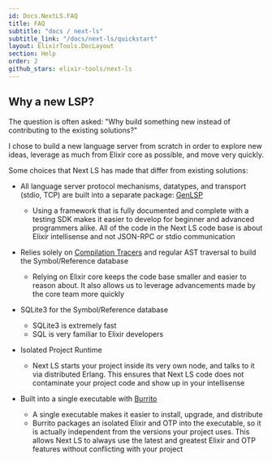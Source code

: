 ```yaml
---
id: Docs.NextLS.FAQ
title: FAQ
subtitle: "docs / next-ls"
subtitle_link: "/docs/next-ls/quickstart"
layout: ElixirTools.DocLayout
section: Help
order: 2
github_stars: elixir-tools/next-ls
---
```


## Why a new LSP?

The question is often asked: "Why build something new instead of contributing to the existing solutions?"

I chose to build a new language server from scratch in order to explore new ideas, leverage as much from Elixir core as possible, and move very quickly.

Some choices that Next LS has made that differ from existing solutions:

* All language server protocol mechanisms, datatypes, and transport (stdio, TCP) are built into a separate package: [GenLSP](https://github.com/elixir-tools/gen_lsp)
  * Using a framework that is fully documented and complete with a testing SDK makes it easier to develop for beginner and advanced programmers alike. All of the code in the Next LS code base is about Elixir intellisense and not JSON-RPC or stdio communication

* Relies solely on [Compilation Tracers](https://hexdocs.pm/elixir/Code.html#module-compilation-tracers) and regular AST traversal to build the Symbol/Reference database
  * Relying on Elixir core keeps the code base smaller and easier to reason about. It also allows us to leverage advancements made by the core team more quickly

* SQLite3 for the Symbol/Reference database
  * SQLite3 is extremely fast
  * SQL is very familiar to Elixir developers

* Isolated Project Runtime
  * Next LS starts your project inside its very own node, and talks to it via distributed Erlang. This ensures that Next LS code does not contaminate your project code and show up in your intellisense

* Built into a single executable with [Burrito](https://github.com/burrito-elixir/burrito)
  * A single executable makes it easier to install, upgrade, and distribute
  * Burrito packages an isolated Elixir and OTP into the executable, so it is actually independent from the versions your project uses. This allows Next LS to always use the latest and greatest Elixir and OTP features without conflicting with your project
